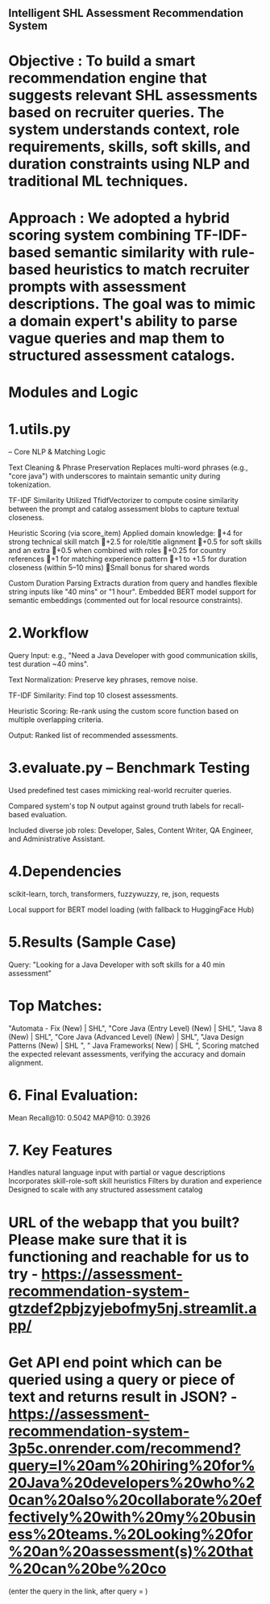 ## Intelligent SHL Assessment Recommendation System

# Objective : To build a smart recommendation engine that suggests relevant SHL assessments based on recruiter queries. The system understands context, role requirements, skills, soft skills, and duration constraints using NLP and traditional ML techniques.

# Approach : We adopted a hybrid scoring system combining TF-IDF-based semantic similarity with rule-based heuristics to match recruiter prompts with assessment descriptions. The goal was to mimic a domain expert's ability to parse vague queries and map them to structured assessment catalogs.

# Modules and Logic

# 1.utils.py 
– Core NLP & Matching Logic

Text Cleaning & Phrase Preservation
Replaces multi-word phrases (e.g., "core java") with underscores to maintain semantic unity during tokenization.

TF-IDF Similarity
Utilized TfidfVectorizer to compute cosine similarity between the prompt and catalog assessment blobs to capture textual closeness.

Heuristic Scoring (via score_item)
Applied domain knowledge:
+4 for strong technical skill match
+2.5 for role/title alignment
+0.5 for soft skills and an extra 
+0.5 when combined with roles
+0.25 for country references
+1 for matching experience pattern
+1 to +1.5 for duration closeness (within 5–10 mins)
Small bonus for shared words

Custom Duration Parsing
Extracts duration from query and handles flexible string inputs like "40 mins" or "1 hour".
Embedded BERT model support for semantic embeddings (commented out for local resource constraints).

# 2.Workflow

Query Input: e.g., "Need a Java Developer with good communication skills, test duration ~40 mins".

Text Normalization: Preserve key phrases, remove noise.

TF-IDF Similarity: Find top 10 closest assessments.

Heuristic Scoring: Re-rank using the custom score function based on multiple overlapping criteria.

Output: Ranked list of recommended assessments.

# 3.evaluate.py – Benchmark Testing

Used predefined test cases mimicking real-world recruiter queries.

Compared system's top N output against ground truth labels for recall-based evaluation.

Included diverse job roles: Developer, Sales, Content Writer, QA Engineer, and Administrative Assistant.

# 4.Dependencies

scikit-learn, torch, transformers, fuzzywuzzy, re, json, requests

Local support for BERT model loading (with fallback to HuggingFace Hub)

# 5.Results (Sample Case)

Query: "Looking for a Java Developer with soft skills for a 40 min assessment"

# Top Matches:
"Automata - Fix (New) | SHL", 
"Core Java (Entry Level) (New) | SHL", 
"Java 8 (New) | SHL", 
"Core Java (Advanced Level) (New) | SHL", 
"Java Design Patterns (New) | SHL ", 
" Java Frameworks( New) | SHL ", 
Scoring matched the expected relevant assessments, verifying the accuracy and domain alignment.

# 6. Final Evaluation:
Mean Recall@10: 0.5042
MAP@10: 0.3926

# 7. Key Features
Handles natural language input with partial or vague descriptions
Incorporates skill-role-soft skill heuristics
Filters by duration and experience
Designed to scale with any structured assessment catalog

# URL of the webapp that you built? Please make sure that it is functioning and reachable for us to try - https://assessment-recommendation-system-gtzdef2pbjzyjebofmy5nj.streamlit.app/

# Get API end point which can be queried using a query or piece of text and returns result in JSON? - https://assessment-recommendation-system-3p5c.onrender.com/recommend?query=I%20am%20hiring%20for%20Java%20developers%20who%20can%20also%20collaborate%20effectively%20with%20my%20business%20teams.%20Looking%20for%20an%20assessment(s)%20that%20can%20be%20co
(enter the query in the link, after query = )
